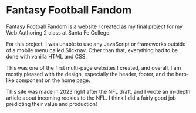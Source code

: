 # Fantasy Football Fandom

Fantasy Football Fandom is a website I created as my final project for
my Web Authoring 2 class at Santa Fe College.

For this project, I was unable to use any JavaScript or frameworks outside
of a mobile menu called Slicknav. Other than that, everything had to be done
with vanilla HTML and CSS.

This was one of the first multi-page websites I created, and overall, I am
mostly pleased with the design, especially the header, footer, and the hero-like
component on the home page.

This site was made in 2023 right after the NFL draft, and I wrote an in-depth
article about incoming rookies to the NFL. I think I did a fairly good job
predicting their value and production!
